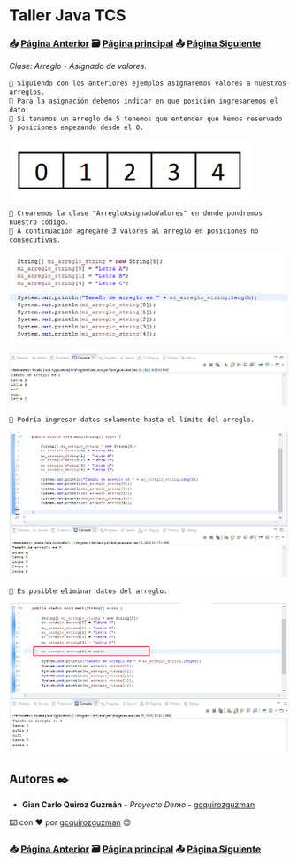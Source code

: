 # Taller Java TCS
### 📥 [Página Anterior](https://github.com/gcquirozguzman/java-tcs-202001/tree/AC00100001) 🗃️ [Página principal](https://github.com/gcquirozguzman/java-tcs-202001) 📤 [Página Siguiente](https://github.com/gcquirozguzman/java-tcs-202001/tree/AREA100001)

_Clase: Arreglo - Asignado de valores._

```
📢 Siguiendo con los anteriores ejemplos asignaremos valores a nuestros arreglos.
📢 Para la asignación debemos indicar en que posición ingresaremos el dato.
📢 Si tenemos un arreglo de 5 tenemos que entender que hemos reservado 5 posiciones empezando desde el 0.
```

![Error: imagen no ha sido cargada](https://github.com/gcquirozguzman/java-tcs-202001/blob/master/imagenes/AADV100001_1.png)

```
📢 Crearemos la clase "ArregloAsignadoValores" en donde pondremos nuestro código.
📢 A continuación agregaré 3 valores al arreglo en posiciones no consecutivas.
```

![Error: imagen no ha sido cargada](https://github.com/gcquirozguzman/java-tcs-202001/blob/master/imagenes/AADV100001_2.png)

![Error: imagen no ha sido cargada](https://github.com/gcquirozguzman/java-tcs-202001/blob/master/imagenes/AADV100001_3.png)

```
📢 Podría ingresar datos solamente hasta el límite del arreglo.
```

![Error: imagen no ha sido cargada](https://github.com/gcquirozguzman/java-tcs-202001/blob/master/imagenes/AADV100001_4.png)

```
📢 Es posible eliminar datos del arreglo.
```

![Error: imagen no ha sido cargada](https://github.com/gcquirozguzman/java-tcs-202001/blob/master/imagenes/AADV100001_5.png)

## Autores ✒️

* **Gian Carlo Quiroz Guzmán** - *Proyecto Demo* - [gcquirozguzman](https://github.com/gcquirozguzman)

⌨️ con ❤️ por [gcquirozguzman](https://github.com/gcquirozguzman) 😊

### 📥 [Página Anterior](https://github.com/gcquirozguzman/java-tcs-202001/tree/AC00100001) 🗃️ [Página principal](https://github.com/gcquirozguzman/java-tcs-202001) 📤 [Página Siguiente](https://github.com/gcquirozguzman/java-tcs-202001/tree/AREA100001)

